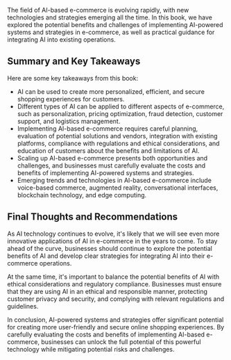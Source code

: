 
The field of AI-based e-commerce is evolving rapidly, with new technologies and strategies emerging all the time. In this book, we have explored the potential benefits and challenges of implementing AI-powered systems and strategies in e-commerce, as well as practical guidance for integrating AI into existing operations.

Summary and Key Takeaways
-------------------------

Here are some key takeaways from this book:

* AI can be used to create more personalized, efficient, and secure shopping experiences for customers.
* Different types of AI can be applied to different aspects of e-commerce, such as personalization, pricing optimization, fraud detection, customer support, and logistics management.
* Implementing AI-based e-commerce requires careful planning, evaluation of potential solutions and vendors, integration with existing platforms, compliance with regulations and ethical considerations, and education of customers about the benefits and limitations of AI.
* Scaling up AI-based e-commerce presents both opportunities and challenges, and businesses must carefully evaluate the costs and benefits of implementing AI-powered systems and strategies.
* Emerging trends and technologies in AI-based e-commerce include voice-based commerce, augmented reality, conversational interfaces, blockchain technology, and edge computing.

Final Thoughts and Recommendations
----------------------------------

As AI technology continues to evolve, it's likely that we will see even more innovative applications of AI in e-commerce in the years to come. To stay ahead of the curve, businesses should continue to explore the potential benefits of AI and develop clear strategies for integrating AI into their e-commerce operations.

At the same time, it's important to balance the potential benefits of AI with ethical considerations and regulatory compliance. Businesses must ensure that they are using AI in an ethical and responsible manner, protecting customer privacy and security, and complying with relevant regulations and guidelines.

In conclusion, AI-powered systems and strategies offer significant potential for creating more user-friendly and secure online shopping experiences. By carefully evaluating the costs and benefits of implementing AI-based e-commerce, businesses can unlock the full potential of this powerful technology while mitigating potential risks and challenges.
